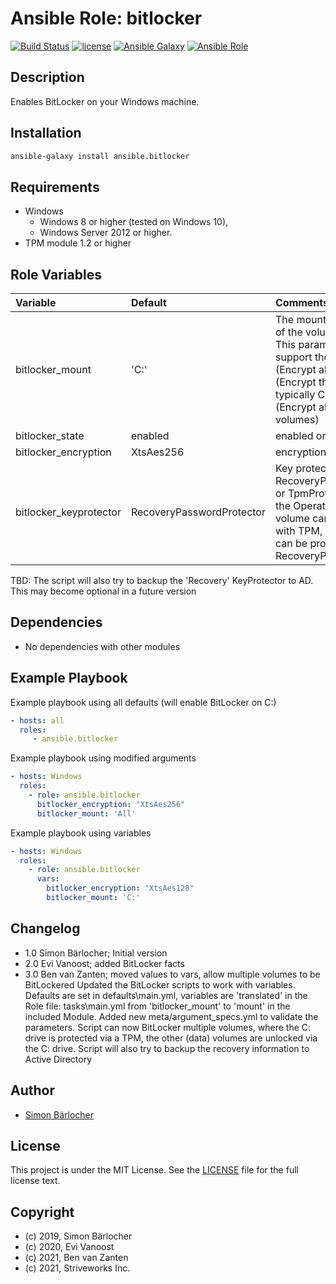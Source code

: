 # Ansible Role: bitlocker

[![Build Status](https://img.shields.io/travis/itigoag/ansible.bitlocker.svg?branch=master&style=popout-square)](https://travis-ci.org/itigoag/ansible.bitlocker) [![license](https://img.shields.io/github/license/mashape/apistatus.svg?style=popout-square)](https://sbaerlo.ch/license) [![Ansible Galaxy](http://img.shields.io/badge/ansible--galaxy-bitlocker-blue.svg?style=popout-square)](https://galaxy.ansible.com/itigoag/ansible.bitlocker) [![Ansible Role](https://img.shields.io/ansible/role/d/id.svg?style=popout-square)](https://galaxy.ansible.com/itigoag/bitlocker)

## Description

Enables BitLocker on your Windows machine.

## Installation

```bash
ansible-galaxy install ansible.bitlocker
```

## Requirements
* Windows
  * Windows 8 or higher (tested on Windows 10),
  * Windows Server 2012 or higher.
* TPM module 1.2 or higher

## Role Variables

| Variable             | Default     | Comments (type)                                   |
| :---                 | :---        | :---                                              |
| bitlocker_mount | 'C:' | The mountpoint (driveletter) of the volume to encrypt. This parameter will also support the values: 'All' (Encrypt all volumes), 'OS' (Encrypt the OS volume, typically C:), or 'Data' (Encrypt all non-OS volumes) |
| bitlocker_state | enabled | enabled or disabled |
| bitlocker_encryption | XtsAes256 | encryption algorithm |
| bitlocker_keyprotector | RecoveryPasswordProtector | Key protector to use: RecoveryPasswordProtector or TpmProtector. Note: only the Operating System volume can be protected with TPM, other volumes can be protected with a RecoveryPassword |

TBD: The script will also try to backup the 'Recovery' KeyProtector to AD. This may become optional in a future version

## Dependencies
* No dependencies with other modules

## Example Playbook
Example playbook using all defaults (will enable BitLocker on C:)
```yml
- hosts: all
  roles:
     - ansible.bitlocker
```
Example playbook using modified arguments
```yml
- hosts: Windows
  roles:
    - role: ansible.bitlocker
      bitlocker_encryption: "XtsAes256"
      bitlocker_mount: 'All'
```
Example playbook using variables
```yml
- hosts: Windows
  roles:
    - role: ansible.bitlocker
      vars:
        bitlocker_encryption: "XtsAes128"
        bitlocker_mount: 'C:'
```


## Changelog
* 1.0 Simon Bärlocher; Initial version
* 2.0 Evi Vanoost; added BitLocker facts
* 3.0 Ben van Zanten; moved values to vars, allow multiple volumes to be BitLockered
      Updated the BitLocker scripts to work with variables. Defaults are set in defaults\main.yml,
      variables are 'translated' in the Role file: tasks\main.yml  from 'bitlocker_mount' to 'mount' in the included Module.
      Added new meta/argument_specs.yml to validate the parameters.
      Script can now BitLocker multiple volumes, where the C: drive is protected via a TPM, the other (data) volumes are unlocked via the C: drive.
      Script will also try to backup the recovery information to Active Directory

## Author

* [Simon Bärlocher](https://sbaerlocher.ch)

## License

This project is under the MIT License. See the [LICENSE](https://sbaerlo.ch/license) file for the full license text.

## Copyright

* (c) 2019, Simon Bärlocher
* (c) 2020, Evi Vanoost
* (c) 2021, Ben van Zanten
* (c) 2021, Striveworks Inc.
